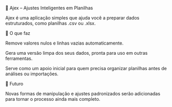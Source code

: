 🧼 Ajex – Ajustes Inteligentes em Planilhas

Ajex é uma aplicação simples que ajuda você a preparar dados estruturados, como planilhas .csv ou .xlsx.

🚀 O que faz

Remove valores nulos e linhas vazias automaticamente.

Gera uma versão limpa dos seus dados, pronta para uso em outras ferramentas.

Serve como um apoio inicial para quem precisa organizar planilhas antes de análises ou importações.

🔮 Futuro

Novas formas de manipulação e ajustes padronizados serão adicionadas para tornar o processo ainda mais completo.
